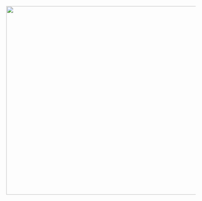 <p align="center">
<img src="https://github.com/CindCodes/IBM-Data-Analyst-Capstone/blob/main/Graphics/data-visualization.jpg" width="1300" height="500" alt="Data Visualization-Banner" title="Data Visualization">
</p>
